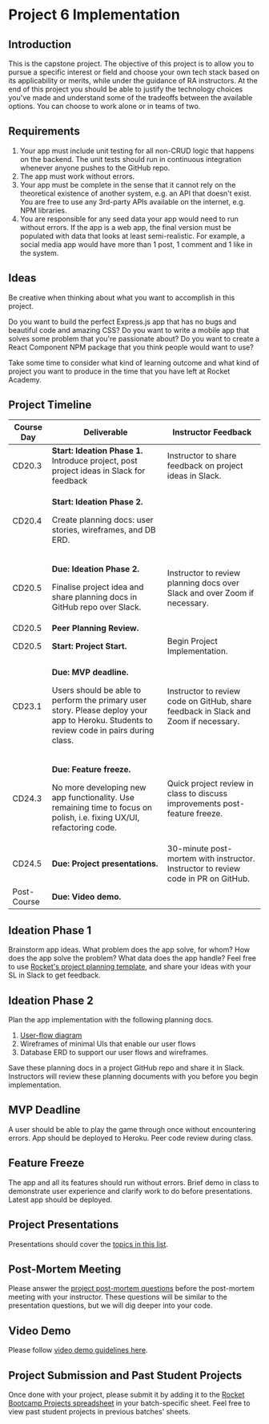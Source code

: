 # Project 6 Implementation

## Introduction

This is the capstone project. The objective of this project is to allow you to pursue a specific interest or field and choose your own tech stack based on its applicability or merits, while under the guidance of RA instructors. At the end of this project you should be able to justify the technology choices you've made and understand some of the tradeoffs between the available options. You can choose to work alone or in teams of two.

## Requirements

1. Your app must include unit testing for all non-CRUD logic that happens on the backend. The unit tests should run in continuous integration whenever anyone pushes to the GitHub repo.
2. The app must work without errors.
3. Your app must be complete in the sense that it cannot rely on the theoretical existence of another system, e.g. an API that doesn't exist. You are free to use any 3rd-party APIs available on the internet, e.g. NPM libraries.
4. You are responsible for any seed data your app would need to run without errors. If the app is a web app, the final version must be populated with data that looks at least semi-realistic. For example, a social media app would have more than 1 post, 1 comment and 1 like in the system.

## Ideas

Be creative when thinking about what you want to accomplish in this project.

Do you want to build the perfect Express.js app that has no bugs and beautiful code and amazing CSS? Do you want to write a mobile app that solves some problem that you're passionate about? Do you want to create a React Component NPM package that you think people would want to use?

Take some time to consider what kind of learning outcome and what kind of project you want to produce in the time that you have left at Rocket Academy.

## Project Timeline

| Course Day  | Deliverable                                                                                                                                                                               | Instructor Feedback                                                                 |
| ----------- | ----------------------------------------------------------------------------------------------------------------------------------------------------------------------------------------- | ----------------------------------------------------------------------------------- |
| CD20.3      | **Start: Ideation Phase 1.** Introduce project, post project ideas in Slack for feedback                                                                                                  | Instructor to share feedback on project ideas in Slack.                             |
| CD20.4      | <p><strong>Start: Ideation Phase 2.</strong></p><p>Create planning docs: user stories, wireframes, and DB ERD.</p>                                                                        |                                                                                     |
| CD20.5      | <p><strong>Due: Ideation Phase 2.</strong></p><p>Finalise project idea and share planning docs in GitHub repo over Slack.</p>                                                             | Instructor to review planning docs over Slack and over Zoom if necessary.           |
| CD20.5      | **Peer Planning Review.**                                                                                                                                                                 |                                                                                     |
| CD20.5      | **Start: Project Start.**                                                                                                                                                                 | Begin Project Implementation.                                                       |
| CD23.1      | <p><strong>Due: MVP deadline.</strong></p><p>Users should be able to perform the primary user story. Please deploy your app to Heroku. Students to review code in pairs during class.</p> | Instructor to review code on GitHub, share feedback in Slack and Zoom if necessary. |
| CD24.3      | <p><strong>Due: Feature freeze.</strong></p><p>No more developing new app functionality. Use remaining time to focus on polish, i.e. fixing UX/UI, refactoring code.</p>                  | Quick project review in class to discuss improvements post-feature freeze.          |
| CD24.5      | **Due: Project presentations.**                                                                                                                                                           | 30-minute post-mortem with instructor. Instructor to review code in PR on GitHub.   |
| Post-Course | **Due: Video demo.**                                                                                                                                                                      |                                                                                     |

## Ideation Phase 1

Brainstorm app ideas. What problem does the app solve, for whom? How does the app solve the problem? What data does the app handle? Feel free to use [Rocket's project planning template](https://docs.google.com/document/d/1klyi92bVHUKjxgD\_Saou\_u6yoEZFbzkvbttj2izh8xg/edit?usp=sharing), and share your ideas with your SL in Slack to get feedback.

## Ideation Phase 2

Plan the app implementation with the following planning docs.

1. [User-flow diagram](https://careerfoundry.com/en/blog/ux-design/what-are-user-flows/)
2. Wireframes of minimal UIs that enable our user flows
3. Database ERD to support our user flows and wireframes.

Save these planning docs in a project GitHub repo and share it in Slack. Instructors will review these planning documents with you before you begin implementation.

## MVP Deadline

A user should be able to play the game through once without encountering errors. App should be deployed to Heroku. Peer code review during class.

## Feature Freeze

The app and all its features should run without errors. Brief demo in class to demonstrate user experience and clarify work to do before presentations. Latest app should be deployed.

## Project Presentations

Presentations should cover the [topics in this list](../../day-12/course-logistics/course-methodology.md#project-presentations).

## Post-Mortem Meeting

Please answer the [project post-mortem questions](../../day-12/course-logistics/course-methodology.md#project-post-mortem-meeting) before the post-mortem meeting with your instructor. These questions will be similar to the presentation questions, but we will dig deeper into your code.

## Video Demo

Please follow [video demo guidelines here](../../day-12/course-logistics/course-methodology.md#project-videos).

## Project Submission and Past Student Projects

Once done with your project, please submit it by adding it to the [Rocket Bootcamp Projects spreadsheet](https://docs.google.com/spreadsheets/d/1YZ39naj5E6mNNkQ1akR\_FgeFO\_kM6aWCAr8zqrFOkt4/edit?usp=sharing) in your batch-specific sheet. Feel free to view past student projects in previous batches' sheets.
